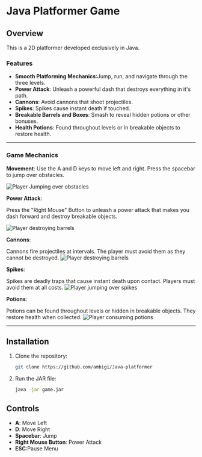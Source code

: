# Java Platformer Game

## Overview
This is a 2D platformer developed exclusively in Java.

### Features
- **Smooth Platforming Mechanics**:Jump, run, and navigate through the three levels.
- **Power Attack**: Unleash a powerful dash that destroys everything in it's path.
- **Cannons**: Avoid cannons that shoot projectiles.
- **Spikes**: Spikes cause instant death if touched.
- **Breakable Barrels and Boxes**: Smash to reveal hidden potions or other bonuses.
- **Health Potions**: Found throughout levels or in breakable objects to restore health.

---

### Game Mechanics
**Movement**:
Use the A and D keys to move left and right.
Press the spacebar to jump over obstacles.

![Player Jumping over obstacles](https://i.imgur.com/BMmY6H9.gif)

**Power Attack**:

Press the "Right Mouse" Button to unleash a power attack that makes you dash forward and destroy breakable objects.


![Player destroying barrels](https://i.imgur.com/Ke6WjMS.gif)


**Cannons**:

Cannons fire projectiles at intervals. The player must avoid them as they cannot be destroyed.
![Player destroying barrels](https://i.imgur.com/gCv3q3v.gif)

**Spikes**:

Spikes are deadly traps that cause instant death upon contact. Players must avoid them at all costs.
![Player jumping over spikes](https://i.imgur.com/edBZIs4.gif)

**Potions**:

Potions can be found throughout levels or hidden in breakable objects. They restore health when collected.
![Player consuming potions](https://i.imgur.com/XVHvnwz.gif)


---

## Installation
1. Clone the repository:
    ```bash
    git clone https://github.com/ambigi/Java-platformer
    ```

2. Run the JAR file:
    ```bash
    java -jar game.jar
    ```

## Controls
- **A**: Move Left
- **D**: Move Right
- **Spacebar**: Jump
- **Right Mouse Button**: Power Attack
- **ESC**:Pause Menu
